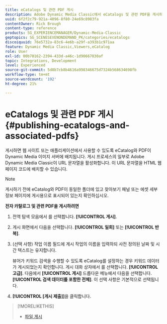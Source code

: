 ```yaml
---
title: eCatalogs 및 관련 PDF 게시
description: Adobe Dynamic Media Classic에서 eCatalogs 및 관련 PDF을 게시하는 방법을 알아봅니다.
uuid: 6f2f2c79-921a-4096-8f80-24e69c8983fa
contentOwner: Rick Brough
content-type: reference
products: SG_EXPERIENCEMANAGER/Dynamic-Media-Classic
geptopics: SG_SCENESEVENONDEMAND_PK/categories/ecatalogs
discoiquuid: 76e5732a-83c6-4e6b-a29f-a393b1c971aa
feature: Dynamic Media Classic,Viewers,eCatalog
role: User
exl-id: 00b70162-2394-433d-a46c-1d90667030af
topic: Integrations, Development
level: Experienced
source-git-commit: 5d8b7cb8b4616a998346675d7324b568634698fb
workflow-type: tm+mt
source-wordcount: '192'
ht-degree: 21%

---
```


# eCatalogs 및 관련 PDF 게시{#publishing-ecatalogs-and-associated-pdfs}

게시하면 웹 사이트 또는 애플리케이션에서 사용할 수 있도록 eCatalog와 PDF이 Dynamic Media 이미지 서버에 배치됩니다. 게시 프로세스의 일부로 Adobe Dynamic Media Classic이 URL 문자열을 활성화합니다. 이 URL 문자열을 HTML 웹 페이지 코드에 배치할 수 있습니다.

>[!NOTE]
>
>게시하기 전에 eCatalog와 PDF이 동일한 폴더에 있고 찾아보기 패널 또는 에셋 세부 정보 페이지에 게시용으로 표시되어 있는지 확인하십시오.

**전자 카탈로그 및 관련 PDF을 게시하려면**

1. 전역 탐색 모음에서 를 선택합니다. **[!UICONTROL 게시]**.
1. 게시 화면에서 다음을 선택합니다. **[!UICONTROL 일회]** 또는 **[!UICONTROL 반복]**.
1. (선택 사항) 작업 이름 필드에 게시 작업의 이름을 입력하되 사전 정의된 날짜 및 시간 텍스트는 유지합니다.

   뷰어가 키워드 검색을 수행할 수 있도록 eCatalog를 설정하는 경우 키워드 데이터가 게시되었는지 확인합니다. 게시 대화 상자에서 를 선택합니다. **[!UICONTROL 고급]**. 다음에서 **[!UICONTROL 게시]** 드롭다운 메뉴에서 다음을 선택합니다. **[!UICONTROL 검색 데이터를 포함한 전체]**. 이 선택 사항은 기본적으로 선택됩니다.

1. **[!UICONTROL [게시 제출]]**&#x200B;을 클릭합니다.

>[!MORELIKETHIS]
>
>* [파일 게시](publishing-files.md)
